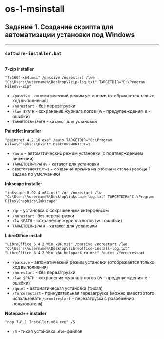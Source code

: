 # os-1-msinstall
## Задание 1. Создание скрипта для автоматизации установки под Windows
---
### `software-installer.bat`
\
__7-zip installer__ 
```shell
"7z1604-x64.msi" /passive /norestart /lwe "C:\Users\%username%\Desktop\7zip-log.txt" TARGETDIR="C:\Program Files\7-Zip"
```
- `/passive` - автоматический режим установки (отображается только ход выполнения)
- `/norestart` - без перезагрузки
- `/lwe $PATH` - сохранение журнала логов (w - предупреждения, e - ошибки)
- `TARGETDIR=$PATH` - каталог для установки

__PaintNet installer__ 
```shell
"paintnet_4.2.10.exe" /auto TARGETDIR="C:\Program Files\Graphics\Paint" DESKTOPSHORTCUT=1
```
- `/auto` - автоматический режим установки (с подтверждением лицензии) 
- `TARGETDIR=%PATH%` - каталог для установки
- `DESKTOPSHORTCUT=1` - создание ярлыка на рабочем столе (вообще 1 задана по умолчанию)

__Inkscape installer__ 
```shell
"inkscape-0.92.4-x64.msi" /qr /norestart /lw "C:\Users\%username%\Desktop\inkscape-log.txt" TARGETDIR="C:\Program Files\Graphics\Inkscape"
```
- `/qr` - установка с сокращенным интерфейсом
- `/norestart`- без перезагрузки
- `/lw $PATH` - сохранение журнала логов (w - ошибки)
- `TARGETDIR=$PATH` - каталог для установки

__LibreOffice install__ 
```shell
"LibreOffice_6.4.2_Win_x86.msi" /passive /norestart /lwe "C:\Users\%username%\Desktop\libreoffice-install-log.txt"
"LibreOffice_6.4.2_Win_x86_helppack_ru.msi" /quiet /forcerestart
```
- `/passive` - автоматический режим установки (отображается только ход выполнения)
- `/norestart` - без перезагрузки
- `/lwe $PATH` - сохранение журнала логов (w - предупреждения, e - ошибки)
- `/quiet` - автоматическая установка (тихая)
- `/forcerestart` - принудительная перезагрузка (можно вместо этого использовать `/promtrestart` - перезагрузка с разрешения пользователя)

__Notepad++ installer__ 
```shell
"npp.7.8.1.Installer.x64.exe" /S
```
- `/S` - тихая установка .exe-файлов
